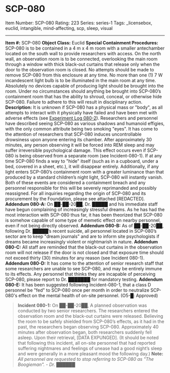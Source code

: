 # SCP-080
Item Number: SCP-080
Rating: 223
Series: series-1
Tags: _licensebox, euclid, intangible, mind-affecting, scp, sleep, visual

---

**Item #:** SCP-080
**Object Class:** Euclid
**Special Containment Procedures:** SCP-080 is to be contained in a 4 m x 4 m room with a smaller antechamber located on the south wall to provide researchers with access. On the north wall, an observation room is to be connected, overlooking the main room through a window with thick black-out curtains that release only when the door to the observation room is closed. No attempts should be made to remove SCP-080 from this enclosure at any time. No more than one (1) 7 W incandescent light bulb is to be illuminated in the main room at any time. Absolutely no devices capable of producing light should be brought into the room. Under no circumstances should anything be brought into SCP-080’s containment room that has the ability to shroud, conceal, or otherwise hide SCP-080. Failure to adhere to this will result in disciplinary action.
**Description:** It is unknown if SCP-080 has a physical mass or "body", as all attempts to interact with it physically have failed and have been met with adverse effects (see [Experiment Log 080-2](/experiment-log-080-2)). Researchers and personnel have described seeing SCP-080 as various shadows and humanoid effigies, with the only common attribute being two smoking "eyes". It has come to the attention of researchers that SCP-080 induces uncontrollable drowsiness upon anyone entering its chamber. After approximately 30 minutes, any person observing it will be forced into REM sleep and may suffer irreversible psychological damage. This effect occurs even if SCP-080 is being observed from a separate room (see Incident-080-1). If at any time SCP-080 finds a way to "hide" itself (such as in a cupboard, under a bed, covered in a sheet, etc.), it will disappear entirely. Additionally, if any light enters SCP-080’s containment room with a greater luminance than that produced by a standard children’s night light, SCP-080 will instantly vanish. Both of these events are considered a containment breach and any personnel responsible for this will be severely reprimanded and possibly reassigned. For all inquiries regarding the origin of SCP-080 and its procurement by the Foundation, please see attached [REDACTED].
**Addendum 080-A:** On ██-██-20██, Dr. █████ and his immediate staff have begun complaining of increasingly stressful dreams. As he has had the most interaction with SCP-080 thus far, it has been theorized that SCP-080 is somehow capable of some type of memetic effect on nearby personnel, even if not being directly observed.
**Addendum 080-B:** As of ██-██-20██, following Dr. █████’s recent suicide, all personnel located in SCP-080’s sector are to keep "dream journals" and are to inform site psychologists if dreams became increasingly violent or nightmarish in nature.
**Addendum 080-C:** All staff are reminded that the black-out curtains in the observation room will not release if the door is not closed and that exposure time should not exceed thirty (30) minutes for any reason (see Incident 080-1).
**Addendum 080-D:** It has come to the attention of senior research staff that some researchers are unable to see SCP-080, and may be entirely immune to its effects. Any personnel that thinks they are incapable of perceiving SCP-080, please report to Dr. ███████ for mandatory testing.
**Addendum 080-E:** It has been suggested following Incident-080-1, that a class D personnel be "fed" to SCP-080 once per month in order to neutralize SCP-080's effect on the mental health of on-site personnel. (O5-█: Approved)
> **Incident 080-1:**
> On ██-██-20██, A planned observation was conducted by two senior researchers. The researchers entered the observation room and the black-out curtains were released. Believing the room to be safely shielded from SCP-080’s effects, as it had in the past, the researchers began observing SCP-080. Approximately 40 minutes after observation began, both researchers suddenly fell asleep. Upon their retrieval, [DATA EXPUNGED].
> (It should be noted that following this incident, all on-site personnel that had reported suffering nightmares and feelings of unease had a good night’s sleep and were generally in a more pleasant mood the following day.)
**Note:** _All personnel are requested to stop referring to SCP-080 as "The Boogieman". - Dr. ██████_